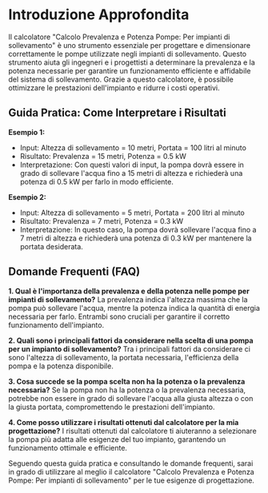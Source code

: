 # Introduzione Approfondita
Il calcolatore "Calcolo Prevalenza e Potenza Pompe: Per impianti di sollevamento" è uno strumento essenziale per progettare e dimensionare correttamente le pompe utilizzate negli impianti di sollevamento. Questo strumento aiuta gli ingegneri e i progettisti a determinare la prevalenza e la potenza necessarie per garantire un funzionamento efficiente e affidabile del sistema di sollevamento. Grazie a questo calcolatore, è possibile ottimizzare le prestazioni dell'impianto e ridurre i costi operativi.

## Guida Pratica: Come Interpretare i Risultati

**Esempio 1:**
- Input: Altezza di sollevamento = 10 metri, Portata = 100 litri al minuto
- Risultato: Prevalenza = 15 metri, Potenza = 0.5 kW
- Interpretazione: Con questi valori di input, la pompa dovrà essere in grado di sollevare l'acqua fino a 15 metri di altezza e richiederà una potenza di 0.5 kW per farlo in modo efficiente.

**Esempio 2:**
- Input: Altezza di sollevamento = 5 metri, Portata = 200 litri al minuto
- Risultato: Prevalenza = 7 metri, Potenza = 0.3 kW
- Interpretazione: In questo caso, la pompa dovrà sollevare l'acqua fino a 7 metri di altezza e richiederà una potenza di 0.3 kW per mantenere la portata desiderata.

## Domande Frequenti (FAQ)

**1. Qual è l'importanza della prevalenza e della potenza nelle pompe per impianti di sollevamento?**
La prevalenza indica l'altezza massima che la pompa può sollevare l'acqua, mentre la potenza indica la quantità di energia necessaria per farlo. Entrambi sono cruciali per garantire il corretto funzionamento dell'impianto.

**2. Quali sono i principali fattori da considerare nella scelta di una pompa per un impianto di sollevamento?**
Tra i principali fattori da considerare ci sono l'altezza di sollevamento, la portata necessaria, l'efficienza della pompa e la potenza disponibile.

**3. Cosa succede se la pompa scelta non ha la potenza o la prevalenza necessaria?**
Se la pompa non ha la potenza o la prevalenza necessaria, potrebbe non essere in grado di sollevare l'acqua alla giusta altezza o con la giusta portata, compromettendo le prestazioni dell'impianto.

**4. Come posso utilizzare i risultati ottenuti dal calcolatore per la mia progettazione?**
I risultati ottenuti dal calcolatore ti aiuteranno a selezionare la pompa più adatta alle esigenze del tuo impianto, garantendo un funzionamento ottimale e efficiente.

Seguendo questa guida pratica e consultando le domande frequenti, sarai in grado di utilizzare al meglio il calcolatore "Calcolo Prevalenza e Potenza Pompe: Per impianti di sollevamento" per le tue esigenze di progettazione.